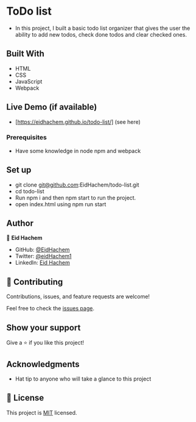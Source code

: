 # ToDo list

- In this project, I built a basic todo list organizer that gives the user the ability to add new todos, check done todos and clear checked ones.

## Built With

- HTML
- CSS
- JavaScript
- Webpack

## Live Demo (if available)

- [https://eidhachem.github.io/todo-list/] (see here)

### Prerequisites

- Have some knowledge in node npm and webpack

## Set up

- git clone git@github.com:EidHachem/todo-list.git
- cd todo-list
- Run npm i and then npm start to run the project.
- open index.html using npm run start

## Author

👤 **Eid Hachem**

- GitHub: [@EidHachem](https://github.com/EidHachem)
- Twitter: [@eidHachem1](https://twitter.com/@eidHachem1)
- LinkedIn: [Eid Hachem](https://www.linkedin.com/in/eid-hachem/)

## 🤝 Contributing

Contributions, issues, and feature requests are welcome!

Feel free to check the [issues page](../../issues/).

## Show your support

Give a ⭐️ if you like this project!

## Acknowledgments

- Hat tip to anyone who will take a glance to this project

## 📝 License

This project is [MIT](./MIT.md) licensed.
